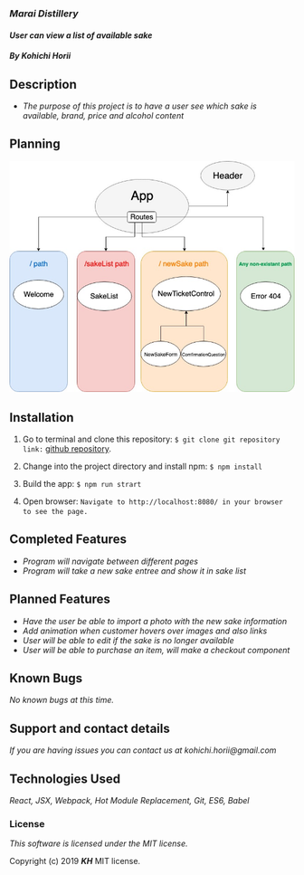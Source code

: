 ### _Marai Distillery_

#### _User can view a list of available sake_

#### _By Kohichi Horii_

## Description

* _The purpose of this project is to have a user see which sake is available, brand, price and alcohol content_

## Planning

![](src/assets/images/wireframe.jpg)


## Installation

1. Go to terminal and clone this repository:
`$ git clone git repository link:` [github repository](https://github.com/ko1h/mirai-tap-room.git).

2. Change into the project directory and install npm:
`$ npm install`

3. Build the app:
`$ npm run strart`

4. Open browser:
`Navigate to http://localhost:8080/ in your browser to see the page.`

## Completed Features
* _Program will navigate between different pages_
* _Program will take a new sake entree and show it in sake list_

## Planned Features

* _Have the user be able to import a photo with the new sake information_
* _Add animation when customer hovers over images and also links_
* _User will be able to edit if the sake is no longer available_
* _User will be able to purchase an item, will make a checkout component_


## Known Bugs

_No known bugs at this time._

## Support and contact details

_If you are having issues you can contact us at kohichi.horii@gmail.com_

## Technologies Used

_React, JSX, Webpack, Hot Module Replacement, Git, ES6, Babel_

### License

*This software is licensed under the MIT license.*

Copyright (c) 2019 **_KH_** MIT license.
